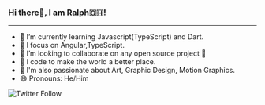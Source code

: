 ### Hi there👋, I am Ralph🇬🇭!
---

- 🌱 I’m currently learning Javascript(TypeScript) and Dart.
- 🧠 I focus on Angular,TypeScript.
- 👯 I’m looking to collaborate on any open source project 🤝
- 💪 I code to make the world a better place.
- 🧩 I'm also passionate about Art, Graphic Design, Motion Graphics. 
- 😄 Pronouns: He/Him

![Twitter Follow](https://img.shields.io/twitter/follow/ralphmensah_?label=follow%20me%20on%20Twitter&style=social)




